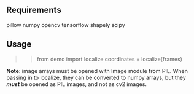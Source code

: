 ## Requirements

pillow
numpy
opencv
tensorflow
shapely
scipy

## Usage

>> from demo import localize
>> coordinates = localize(frames)

**Note**: image arrays must be opened with Image module from PIL. 
When passing in to localize, they can be converted to numpy arrays, but they ***must*** be opened as PIL images, and not as cv2 images.